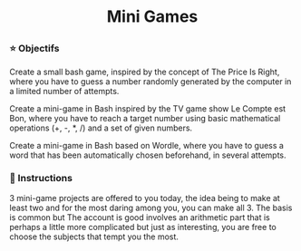 # <p align="center">Mini Games</p>
  


### ⭐ Objectifs

Create a small bash game, inspired by the concept of The Price Is Right, where you have to guess a number randomly generated by the computer in a limited number of attempts.

Create a mini-game in Bash inspired by the TV game show Le Compte est Bon, where you have to reach a target number using basic mathematical operations (+, -, *, /) and a set of given numbers.

Create a mini-game in Bash based on Wordle, where you have to guess a word that has been automatically chosen beforehand, in several attempts.


### 📔 Instructions

3 mini-game projects are offered to you today, the idea being to make at least two and for the most daring among you, you can make all 3. The basis is common but The account is good involves an arithmetic part that is perhaps a little more complicated but just as interesting, you are free to choose the subjects that tempt you the most.
